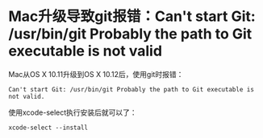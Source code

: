 Mac升级导致git报错：Can't start Git: /usr/bin/git Probably the path to Git executable is not valid
===


Mac从OS X 10.11升级到OS X 10.12后，使用git时报错：

```
Can't start Git: /usr/bin/git Probably the path to Git executable is not valid.
```

使用xcode-select执行安装后就可以了：
```
xcode-select --install
```
